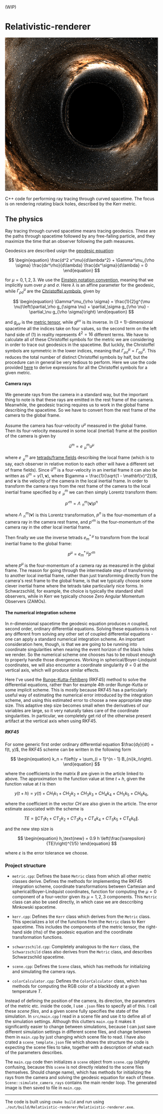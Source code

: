 (WIP)

# Relativistic-renderer
![Kerr black hole](./renders/kerr.png)

C++ code for performing ray tracing through curved spacetime. The focus is on rendering rotating black holes, described by the Kerr metric.

## The physics

Ray tracing through curved spacetime means tracing geodesics. These are the paths through spacetime followed by any free-falling particle, and they maximize the time that an observer following the path measures.

Geodesics are described usign the [geodesic equation](https://en.wikipedia.org/wiki/Geodesics_in_general_relativity):

$$
\begin{equation}
    \frac{d^2 x^\mu}{d\lambda^2} + \Gamma^\mu_{\rho \sigma} \frac{dx^\rho}{d\lambda} \frac{dx^\sigma}{d\lambda} = 0
\end{equation}
$$

for $\mu = 0, 1, 2, 3$. We use the [Einstein notation convention](https://en.wikipedia.org/wiki/Einstein_notation), meaning that we implicitly sum over $\rho$ and $\sigma$. Here $\lambda$ is an affine parameter for the geodesic, while $\Gamma^\mu_{\rho \sigma}$ are the [Christoffel symbols](https://en.wikipedia.org/wiki/Christoffel_symbols), given by 

$$
\begin{equation}
    \Gamma^\mu_{\rho \sigma} = \frac{1}{2}g^{\mu \nu}\left(\partial_\rho g_{\sigma \nu} + \partial_\sigma g_{\rho \nu} - \partial_\nu g_{\rho \sigma}\right)
\end{equation}
$$

and $g_{\mu \nu}$ is the [metric tensor](https://en.wikipedia.org/wiki/Metric_tensor), while $g^{\mu \nu}$ is its inverse. In (3 + 1)-dimensional spacetime all the indices take on four values, so the second term on the left hand side of (1) in reality represents $4^2 = 16$ different terms. We have to calculate all of these Christoffel symbols for the metric we are considering in order to trace out geodesics in the spacetime. But luckily, the Christoffel symbols are symmetric in the lower indices, meaning that $\Gamma^\mu_{\rho \sigma} = \Gamma^\mu_{\sigma \rho}$. This reduces the total number of distinct Christoffel symbols by half, but the procedure can in general be very tedious to perform. Here we use the code provided [here](https://github.com/chrvill/Black-hole-GR) to derive expressions for all the Christoffel symbols for a given metric.

#### Camera rays

We generate rays from the camera in a standard way, but the important thing to note is that these rays are emitted in the rest frame of the camera. Meanwhile, the geodesic tracing requires us to work in the global frame describing the spacetime. So we have to convert from the rest frame of the camera to the global frame. 

Assume the camera has four-velocity $u^\mu$ measured in the global frame. Then its four-velocity measured in some local (inertial) frame at the position of the camera is given by 

$$
\begin{equation}
    \tilde{u}^m = e^{m}_{\;\;\mu} u^\mu
\end{equation}
$$

where $e^{m}_{\;\;\mu}$ are [tetrads/frame fields](https://en.wikipedia.org/wiki/Frame_fields_in_general_relativity) describing the local frame (which is to say, each observer in relative motion to each other will have a different set of frame fields). Since $\tilde{u}^m$ is a four-velocity in an inertial frame it can also be written as $\tilde{u}^m = \gamma\left(1, \mathbf{v}\right)$, where $\gamma = \frac{1}{\sqrt{1 - \mathbf{v}^2}}$, and $\mathbf{v}$ is the velocity of the camera in the local inertial frame. In order to transform the camera rays from the rest frame of the camera to the local inertial frame specified by $e^{m}_{\;\;\mu}$ we can then simply Lorentz transform them:

$$
\begin{equation}
    p'^m = \Lambda^{m}_{\;\;n}(\mathbf{v})p^n
\end{equation}
$$

where $\Lambda^m_{\;\;n}(\mathbf{v})$ is this Lorentz transformation, $p^n$ is the four-momentum of a camera ray in the camera rest frame, and $p'^m$ is the four-momentum of the camera ray in the other local inertial frame. 

Then finally we use the inverse tetrads $e^{*\;\mu}_m$ to transform from the local inertial frame to the global frame:

$$
\begin{equation}
    p^\mu = e^{*\;\mu}_m p'^m
\end{equation}
$$

where $p^\mu$ is the four-momentum of a camera ray as measured in the global frame. The reason for going through the intermediate step of transforming to another local inertial frame, rather than just transforming directly from the camera's rest frame to the global frame, is that we typically choose some clever inertial frame where the tetrads take particularly nice forms. In Schwarzschild, for example, the choice is typically the standard shell observers, while in Kerr we typically choose Zero Angular Momentum Observers (ZAMOs).  

#### The numerical integration scheme

In $n$-dimensional spacetime the geodesic equation produces $n$ coupled, second order, ordinary differential equations. Solving these equations is not any different from solving any other set of coupled differential equations - one can apply a standard numerical integration scheme. An important consideration here, though, is that we are going to be running into coordinate singularities when nearing the event horizon of the black holes we render. So the numerical scheme one chooses has to be robust enough to properly handle those divergences. Working in spherical/Boyer-Lindquist coordinates, we will also encounter a coordinate singularity $\theta = 0$ at the vertical axis, which will produce similar effects. 

Here I've used the [Runge-Kutta-Fehlberg](https://en.wikipedia.org/wiki/Runge%E2%80%93Kutta%E2%80%93Fehlberg_method) (RKF45) method to solve the differential equations, rather than for example 4th order Runge-Kutta or some implicit scheme. This is mostly because RKF45 has a particularly useful way of estimating the numerical error introduced by the integration scheme, and using this estimated error to choose a new appropriate step size. This adaptive step size becomes small when the derivatives of our variables are large, so it very naturally takes care of the coordinate singularities. In particular, we completely get rid of the otherwise present artifact at the vertical axis when using RKF45. 

##### RKF45
 
For some generic first order ordinary differential equation $\frac{dy}{dt} = f(t, y)$, the RKF45 scheme can be written in the following form

$$
\begin{equation}
    k_n = f\left(y + \sum_{i = 1}^{n - 1} B_{ni}k_i\right).
\end{equation}
$$

where the coefficients in the matrix $B$ are given in the article linked to above. The approximation to the function value at time $t + h$, given the function value at $t$ is then 

$$
\begin{equation}
  y(t + h) = y(t) + CH_1 k_1 + CH_2 k_2 + CH_3 k_3 + CH_4 k_4 + CH_5 k_5 + CH_6 k_6,
\end{equation}
$$

where the coefficient in the vector $CH$ are also given in the article. The error estimate associated with the scheme is 

$$
\begin{equation}
  TE = \| CT_1 k_1 + CT_2 k_2 + CT_3 k_3 + CT_4 k_4 + CT_5 k_5 + CT_6 k_6 \|.
\end{equation}
$$

and the new step size is 

$$
\begin{equation}
  h_\text{new} = 0.9 h \left(\frac{\varepsilon}{TE}\right)^{1/5}
\end{equation}
$$

where $\varepsilon$ is the error tolerance we choose. 

### Project structure

- `metric.cpp`: Defines the base `Metric` class from which all other metric classes derive. Defines the methods for implementing the RKF45 integration scheme, coordinate transformations between Cartesian and spherical/Boyer-Lindquist coordinates, function for computing the $\mu = 0$ component of a four-vector given its $\mu = 1, 2, 3$ components. This `Metric` class can also be used directly, in which case we are desccribing Minkowski spacetime. 

- `kerr.cpp`: Defines the `Kerr` class which derives from the `Metric` class. This specializes a lot of the functions from the `Metric` class to Kerr spacetime. This includes the components of the metric tensor, the right-hand side (rhs) of the geodesic equation and the coordinate transformation functions.

- `schwarzschild.cpp`: Completely analogous to the `Kerr` class, the `Schwarzschild` class also derives from the `Metric` class, and describes Schwarzschild spacetime. 

- `scene.cpp`: Defines the `Scene` class, which has methods for initializing and simulating the camera rays. 

- `colorCalculator.cpp`: Defines the `ColorCalculator` class, which has methods for computing the RGB color of a blackbody at a given temperature $T$. 

Instead of defining the position of the camera, its direction, the parameters of the metric etc. inside the code, I use `.json` files to specify all of this. I call these *scene files*, and a given scene fully specifies the state of the simulation. In `src/main.cpp` I read in a scene file and use it to define all of the simulation settings. Although this clutters `main.cpp` it makes it significantly easier to change between simulations, because I can just save different simulation settings in different scene files, and change between them in `main.cpp` by just changing which scene file to read. I have also crated a `scene_template.json` file which shows the structure the code is expecting the scene files to take, together with a description of what each of the parameters describes. 

The `main.cpp` code then initializes a `scene` object from `scene.cpp` (slightly confusing, because this `scene` is not directly related to the scene files themselves. Should change name), which has methods for initializing the rays from the camera and solving the geodesic equation for each of these. `Scene::simulate_camera_rays` contains the main render loop. The generated image is then saved to file in `main.cpp`. 

---

The code is built using `cmake build` and run using `./out/build/Relativistic-renderer/Relativistic-renderer.exe`. 